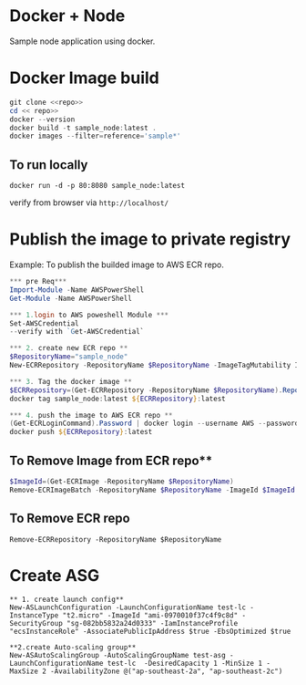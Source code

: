 # Docker + Node 
Sample node application using docker.

# Docker Image build

```powershell
git clone <<repo>>
cd << repo>>
docker --version
docker build -t sample_node:latest .
docker images --filter=reference='sample*'
```

## To run locally 

```
docker run -d -p 80:8080 sample_node:latest
```
verify from browser via `http://localhost/`

# Publish the image to **private registry**

Example: To publish the builded image to AWS ECR repo.

```powershell
*** pre Req***
Import-Module -Name AWSPowerShell
Get-Module -Name AWSPowerShell

*** 1.login to AWS poweshell Module ***
Set-AWSCredential 
--verify with `Get-AWSCredential`

*** 2. create new ECR repo **
$RepositoryName="sample_node"
New-ECRRepository -RepositoryName $RepositoryName -ImageTagMutability IMMUTABLE -ImageScanningConfiguration_ScanOnPush $true

*** 3. Tag the docker image **
$ECRRepository=(Get-ECRRepository -RepositoryName $RepositoryName).RepositoryUri
docker tag sample_node:latest ${ECRRepository}:latest

*** 4. push the image to AWS ECR repo **
(Get-ECRLoginCommand).Password | docker login --username AWS --password-stdin (Get-ECRLoginCommand).Endpoint
docker push ${ECRRepository}:latest

```

##  To Remove Image from ECR repo**

```powershell
$ImageId=(Get-ECRImage -RepositoryName $RepositoryName)
Remove-ECRImageBatch -RepositoryName $RepositoryName -ImageId $ImageId
```

##  To Remove ECR repo

```
Remove-ECRRepository -RepositoryName $RepositoryName
```

# Create ASG 

```
** 1. create launch config**
New-ASLaunchConfiguration -LaunchConfigurationName test-lc -InstanceType "t2.micro" -ImageId "ami-0970010f37c4f9c8d" -SecurityGroup "sg-082bb5832a24d0333" -IamInstanceProfile "ecsInstanceRole" -AssociatePublicIpAddress $true -EbsOptimized $true

**2.create Auto-scaling group**
New-ASAutoScalingGroup -AutoScalingGroupName test-asg -LaunchConfigurationName test-lc  -DesiredCapacity 1 -MinSize 1 -MaxSize 2 -AvailabilityZone @("ap-southeast-2a", "ap-southeast-2c")
```
